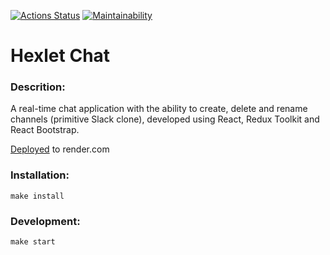 [![Actions Status](https://github.com/onlydisco/frontend-project-12/actions/workflows/hexlet-check.yml/badge.svg)](https://github.com/onlydisco/frontend-project-12/actions)
[![Maintainability](https://api.codeclimate.com/v1/badges/4fc78d04808ae46c4e1e/maintainability)](https://codeclimate.com/github/onlydisco/frontend-project-12/maintainability)

# Hexlet Chat

### Descrition:

A real-time chat application with the ability to create, delete and rename channels (primitive Slack clone), developed using React, Redux Toolkit and React Bootstrap.

[Deployed](https://hexlet-chat-bjm1.onrender.com) to render.com

### Installation:

    make install

### Development:

    make start
